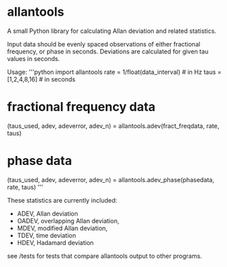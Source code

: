 allantools
==========

A small Python library for calculating Allan deviation and related statistics.

Input data should be evenly spaced observations of either fractional frequency,
or phase in seconds. Deviations are calculated for given tau values in seconds.

Usage:
'''python
import allantools
rate = 1/float(data_interval) # in Hz
taus = [1,2,4,8,16] # in seconds
# fractional frequency data
(taus_used, adev, adeverror, adev_n) = allantools.adev(fract_freqdata, rate, taus)
# phase data
(taus_used, adev, adeverror, adev_n) = allantools.adev_phase(phasedata, rate, taus)
'''

These statistics are currently included:
* ADEV, Allan deviation
* OADEV, overlapping Allan deviation,
* MDEV, modified Allan deviation,
* TDEV, time deviation
* HDEV, Hadamard deviation

see /tests for tests that compare allantools output to other programs.

